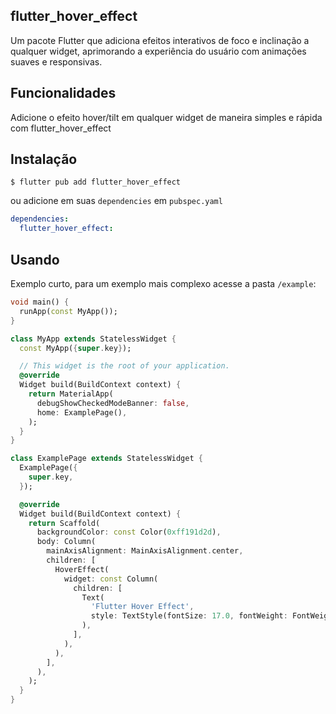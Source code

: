 ## flutter_hover_effect

Um pacote Flutter que adiciona efeitos interativos de foco e inclinação a qualquer widget, aprimorando a experiência do usuário com animações suaves e responsivas.

## Funcionalidades

Adicione o efeito hover/tilt em qualquer widget de maneira simples e rápida com flutter_hover_effect

## Instalação

```
$ flutter pub add flutter_hover_effect
```
ou adicione em suas `dependencies` em `pubspec.yaml`  
```yaml
dependencies:
  flutter_hover_effect:
```

## Usando

Exemplo curto, para um exemplo mais complexo acesse a pasta `/example`:  

```dart
void main() {
  runApp(const MyApp());
}

class MyApp extends StatelessWidget {
  const MyApp({super.key});

  // This widget is the root of your application.
  @override
  Widget build(BuildContext context) {
    return MaterialApp(
      debugShowCheckedModeBanner: false,
      home: ExamplePage(),
    );
  }
}

class ExamplePage extends StatelessWidget {
  ExamplePage({
    super.key,
  });

  @override
  Widget build(BuildContext context) {
    return Scaffold(
      backgroundColor: const Color(0xff191d2d),
      body: Column(
        mainAxisAlignment: MainAxisAlignment.center,
        children: [
          HoverEffect(
            widget: const Column(
              children: [
                Text(
                  'Flutter Hover Effect',
                  style: TextStyle(fontSize: 17.0, fontWeight: FontWeight.w600),
                ),
              ],
            ),
          ),
        ],
      ),
    );
  }
}
```


